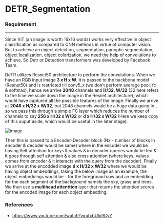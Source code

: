 # DETR_Segmentation

### Requirement



------------------------------


Since ViT (an image is worth 16x16 words) works very effective in object classification as compared to CNN methods in virtue of computer vision. But to achieve an object detection, segmentation, panoptic segmentation, object localization, object colorization, we need the help of convolutions to achieve. So Detr or Detection transformers was developed by Facebook Team.

DeTR utilizes Resnet50 architecture to perform the convolutions. When we have an RGB input image **3 x H x W**, it is passed to the backbone model (Resnet50) and is restricted till conv5_x (we don't perform average pool, fc & softmax), hence we arrive **2048** channels and **H/32, W/32** (32 here refers to the time we scale down the image in the Resnet architecture), which would have captured all the possible features of the image. Finally we arrive at **2048 x H/32 x W/32**, but 2048 channels would be a huge data going in , so we pass this through a simple FC layer which reduces the number of channels to say **256 x H/32 x W/32** or **d x H/32 x W/32** (Here we keep copy of this ouput aside, which would be useful in the later stage). 


![image](https://user-images.githubusercontent.com/47082769/131225487-0f2cc3c8-1c8c-4fc5-ae0e-c613181b31fc.png)


Then this is passed to a Encoder-Decoder block (Nx - number of blocks in encoder & decoder would be same) where in the encoder we would be having Self attention for keys & values & in decoder queries would be fed & it goes through self attention & also cross attention  (where keys, values  comes from encoder & it interacts with the query from the decoder). Finally we arrive at the encodded image **d x H/32 x W/32** where we would be having object embeddings, taking the below image as an example, the object embeddings would be - for the foreground cow and an embedding for the each segment of the background namely the sky, grass and trees. We then use a **multihead attenttion** layer that returns the attention scores for the encoded image for each object embedding.



### References

- https://www.youtube.com/watch?v=utxbUlo9CyY






